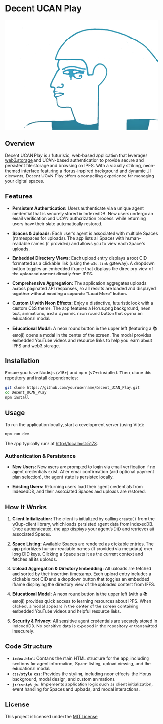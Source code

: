 # Decent UCAN Play

![Horus Background](img/Horus.png)

## Overview

Decent UCAN Play is a futuristic, web-based application that leverages [web3.storage](https://web3.storage) and UCAN-based authentication to provide secure and persistent file storage and browsing on IPFS. With a visually striking, neon-themed interface featuring a Horus-inspired background and dynamic UI elements, Decent UCAN Play offers a compelling experience for managing your digital spaces.

## Features

- **Persistent Authentication:** Users authenticate via a unique agent credential that is securely stored in IndexedDB. New users undergo an email verification and UCAN authorization process, while returning users have their state automatically restored.

- **Spaces & Uploads:** Each user’s agent is associated with multiple Spaces (namespaces for uploads). The app lists all Spaces with human-readable names (if provided) and allows you to view each Space's uploads.

- **Embedded Directory Views:** Each upload entry displays a root CID formatted as a clickable link (using the `w3s.link` gateway). A dropdown button toggles an embedded iframe that displays the directory view of the uploaded content directly from IPFS.

- **Comprehensive Aggregation:** The application aggregates uploads across paginated API responses, so all results are loaded and displayed together without needing a separate "Load More" button.

- **Custom UI with Neon Effects:** Enjoy a distinctive, futuristic look with a custom CSS theme. The app features a Horus.png background, neon text, animations, and a dynamic neon round button that opens an educational modal.

- **Educational Modal:** A neon round button in the upper left (featuring a 📚 emoji) opens a modal in the center of the screen. The modal provides embedded YouTube videos and resource links to help you learn about IPFS and web3.storage.

## Installation

Ensure you have Node.js (v18+) and npm (v7+) installed. Then, clone this repository and install dependencies:

```bash
git clone https://github.com/yourusername/Decent_UCAN_Play.git
cd Decent_UCAN_Play
npm install
```

## Usage

To run the application locally, start a development server (using Vite):

```bash
npm run dev
```

The app typically runs at [http://localhost:5173](http://localhost:5173).

### Authentication & Persistence

- **New Users:** New users are prompted to login via email verification if no agent credentials exist. After email confirmation (and optional payment plan selection), the agent state is persisted locally.

- **Existing Users:** Returning users load their agent credentials from IndexedDB, and their associated Spaces and uploads are restored.

## How It Works

1. **Client Initialization:**
   The client is initialized by calling `create()` from the w3up-client library, which loads persisted agent data from IndexedDB. Once authenticated, the app displays your agent’s DID and retrieves all associated Spaces.

2. **Space Listing:**
   Available Spaces are rendered as clickable entries. The app prioritizes human-readable names (if provided via metadata) over long DID keys. Clicking a Space sets it as the current context and fetches all its uploads.

3. **Upload Aggregation & Directory Embedding:**
   All uploads are fetched and sorted by their insertion timestamp. Each upload entry includes a clickable root CID and a dropdown button that toggles an embedded iframe displaying the directory view of the uploaded content from IPFS.

4. **Educational Modal:**
   A neon round button in the upper left (with a 📚 emoji) provides quick access to learning resources about IPFS. When clicked, a modal appears in the center of the screen containing embedded YouTube videos and helpful resource links.

5. **Security & Privacy:**
   All sensitive agent credentials are securely stored in IndexedDB. No sensitive data is exposed in the repository or transmitted insecurely.

## Code Structure

- **`index.html`**: Contains the main HTML structure for the app, including sections for agent information, Space listing, upload viewing, and the educational modal.
- **`css/style.css`**: Provides the styling, including neon effects, the Horus background, modal design, and custom animations.
- **`js/script.js`**: Implements application logic such as client initialization, event handling for Spaces and uploads, and modal interactions.

## License

This project is licensed under the [MIT License](LICENSE).